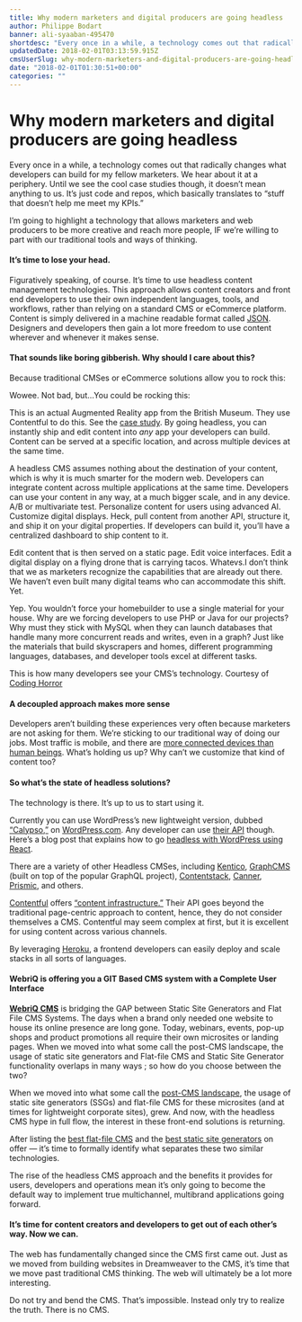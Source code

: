 ```yaml
---
title: Why modern marketers and digital producers are going headless
author: Philippe Bodart
banner: ali-syaaban-495470
shortdesc: "Every once in a while, a technology comes out that radically changes what developers can build for my fellow marketers. We hear about it at a periphery. Until we see the cool case studies though, it doesn’t mean anything to us. It’s just code and repos, which basically translates to “stuff that doesn’t help me meet my\_KPIs.”I’m going to highlight a technology that allows marketers and web producers to be more creative and reach more people, IF we’re willing to part with our traditional tools and ways of thinking.It’s time to lose your\_head. Figuratively speaking, of course. It’s time to use headless content management technologies. "
updatedDate: 2018-02-01T03:13:59.915Z
cmsUserSlug: why-modern-marketers-and-digital-producers-are-going-headless
date: "2018-02-01T01:30:51+00:00"
categories: ""
---
```


Why modern marketers and digital producers are going headless
=============================================================

Every once in a while, a technology comes out that radically changes what developers can build for my fellow marketers. We hear about it at a periphery. Until we see the cool case studies though, it doesn’t mean anything to us. It’s just code and repos, which basically translates to “stuff that doesn’t help me meet my KPIs.”

I’m going to highlight a technology that allows marketers and web producers to be more creative and reach more people, IF we’re willing to part with our traditional tools and ways of thinking.

#### It’s time to lose your head.

Figuratively speaking, of course. It’s time to use headless content management technologies. This approach allows content creators and front end developers to use their own independent languages, tools, and workflows, rather than relying on a standard CMS or eCommerce platform. Content is simply delivered in a machine readable format called [JSON](https://www.copterlabs.com/json-what-it-is-how-it-works-how-to-use-it/). Designers and developers then gain a lot more freedom to use content wherever and whenever it makes sense.

#### That sounds like boring gibberish. Why should I care about this?

Because traditional CMSes or eCommerce solutions allow you to rock this:

Wowee. Not bad, but…You could be rocking this:

This is an actual Augmented Reality app from the British Museum. They use Contentful to do this. See the [case study](https://www.contentful.com/case-studies/british-museum/). By going headless, you can instantly ship and edit content into _any_ app your developers can build. Content can be served at a specific location, and across multiple devices at the same time.

A headless CMS assumes nothing about the destination of your content, which is why it is much smarter for the modern web. Developers can integrate content across multiple applications at the same time. Developers can use your content in any way, at a much bigger scale, and in any device. A/B or multivariate test. Personalize content for users using advanced AI. Customize digital displays. Heck, pull content from another API, structure it, and ship it on your digital properties. If developers can build it, you’ll have a centralized dashboard to ship content to it.

Edit content that is then served on a static page. Edit voice interfaces. Edit a digital display on a flying drone that is carrying tacos. Whatevs.I don’t think that we as marketers recognize the capabilities that are already out there. We haven’t even built many digital teams who can accommodate this shift. Yet.

Yep. You wouldn’t force your homebuilder to use a single material for your house. Why are we forcing developers to use PHP or Java for our projects? Why must they stick with MySQL when they can launch databases that handle many more concurrent reads and writes, even in a graph? Just like the materials that build skyscrapers and homes, different programming languages, databases, and developer tools excel at different tasks.

This is how many developers see your CMS’s technology. Courtesy of [Coding Horror](https://blog.codinghorror.com/the-php-singularity/)

#### **A decoupled approach makes more sense**

Developers aren’t building these experiences very often because marketers are not asking for them. We’re sticking to our traditional way of doing our jobs. Most traffic is mobile, and there are [more connected devices than human beings](http://www.independent.co.uk/life-style/gadgets-and-tech/news/there-are-officially-more-mobile-devices-than-people-in-the-world-9780518.html). What’s holding us up? Why can’t we customize that kind of content too?

#### So what’s the state of headless solutions?

The technology is there. It’s up to us to start using it.

Currently you can use WordPress’s new lightweight version, dubbed [“Calypso,”](https://ma.tt/2015/11/dance-to-calypso/) on [WordPress.com](https://developer.wordpress.com/calypso/). Any developer can use [their API](https://developer.wordpress.org/rest-api/) though. Here’s a blog post that explains how to go [headless with WordPress using React](https://medium.com/@jchiatt/headless-wordpress-with-react-d573bca02ee0).

There are a variety of other Headless CMSes, including [Kentico](https://www.kentico.com/), [GraphCMS](https://graphcms.com/) (built on top of the popular GraphQL project), [Contentstack](https://www.contentstack.com/), [Canner](https://www.canner.io/), [Prismic](https://prismic.io/), and others.

[Contentful](https://www.contentful.com/) offers [“content infrastructure.”](https://www.contentful.com/r/knowledgebase/content-as-a-service/) Their API goes beyond the traditional page-centric approach to content, hence, they do not consider themselves a CMS. Contentful may seem complex at first, but it is excellent for using content across various channels.

By leveraging [Heroku](http://www.heroku.com), a frontend developers can easily deploy and scale stacks in all sorts of languages.

#### WebriQ is offering you a GIT Based CMS system with a Complete User Interface

**[WebriQ CMS](http://app.webriq.com)** is bridging the GAP between Static Site Generators and Flat File CMS Systems. 
The days when a brand only needed one website to house its online presence are long gone. Today, webinars, events, pop-up shops and product promotions all require their own microsites or landing pages. 
When we moved into what some call the post-CMS landscape, the usage of static site generators and Flat-file CMS and Static Site Generator functionality overlaps in many ways ; so how do you choose between the two? 

When we moved into what some call the [post-CMS landscape](https://developmentseed.org/blog/2012/07/27/build-cms-free-websites/), the usage of static site generators (SSGs) and flat-file CMS for these microsites (and at times for lightweight corporate sites), grew. And now, with the headless CMS hype in full flow, the interest in these front-end solutions is returning.

After listing the [best flat-file CMS](http://www.cmswire.com/digital-experience/15-flat-file-cms-options-for-lean-website-building/) and the [best static site generators](http://www.cmswire.com/digital-experience/15-static-site-generators-to-complement-your-headless-cms/) on offer — it’s time to formally identify what separates these two similar technologies.

The rise of the headless CMS approach and the benefits it provides for users, developers and operations mean it’s only going to become the default way to implement true multichannel, multibrand applications going forward.

#### It’s time for content creators and developers to get out of each other’s way. Now we can.

The web has fundamentally changed since the CMS first came out. Just as we moved from building websites in Dreamweaver to the CMS, it’s time that we move past traditional CMS thinking. The web will ultimately be a lot more interesting.

Do not try and bend the CMS. That’s impossible. Instead only try to realize the truth. There is no CMS.